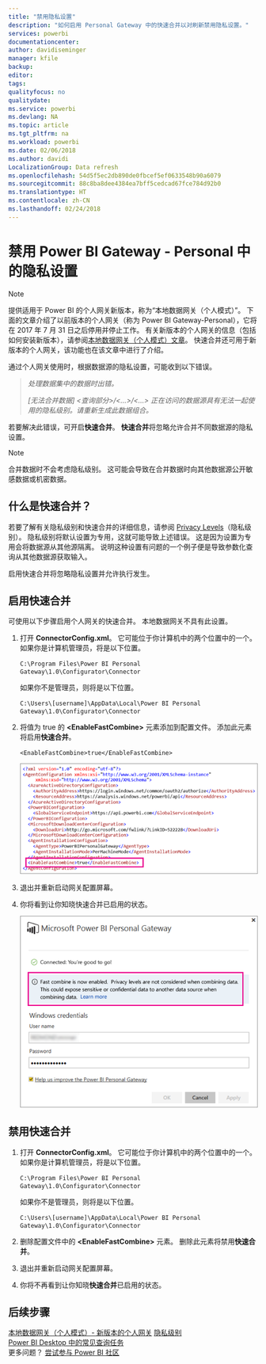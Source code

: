 ```yaml
---
title: "禁用隐私设置"
description: "如何启用 Personal Gateway 中的快速合并以对刷新禁用隐私设置。"
services: powerbi
documentationcenter: 
author: davidiseminger
manager: kfile
backup: 
editor: 
tags: 
qualityfocus: no
qualitydate: 
ms.service: powerbi
ms.devlang: NA
ms.topic: article
ms.tgt_pltfrm: na
ms.workload: powerbi
ms.date: 02/06/2018
ms.author: davidi
LocalizationGroup: Data refresh
ms.openlocfilehash: 54d5f5ec2db890de0fbcef5ef0633548b90a6079
ms.sourcegitcommit: 88c8ba8dee4384ea7bff5cedcad67fce784d92b0
ms.translationtype: HT
ms.contentlocale: zh-CN
ms.lasthandoff: 02/24/2018
---
```

# <a name="disable-privacy-setting-in-power-bi-gateway---personal"></a>禁用 Power BI Gateway - Personal 中的隐私设置
> [!NOTE]
> 提供适用于 Power BI 的个人网关新版本，称为“本地数据网关（个人模式）”。 下面的文章介绍了以前版本的个人网关（称为 Power BI Gateway-Personal），它将在 2017 年 7 月 31 日之后停用并停止工作。 有关新版本的个人网关的信息（包括如何安装新版本），请参阅[本地数据网关（个人模式）文章](service-gateway-personal-mode.md)。 快速合并还可用于新版本的个人网关，该功能也在该文章中进行了介绍。
> 
> 

通过个人网关使用时，根据数据源的隐私设置，可能收到以下错误。

> *处理数据集中的数据时出错。*
> 
> *[无法合并数据] &lt;查询部分&gt;/&lt;…&gt;/&lt;…&gt; 正在访问的数据源具有无法一起使用的隐私级别。请重新生成此数据组合。*
> 
> 

若要解决此错误，可开启**快速合并**。 **快速合并**将忽略允许合并不同数据源的隐私设置。

> [!NOTE]
> 合并数据时不会考虑隐私级别。 这可能会导致在合并数据时向其他数据源公开敏感数据或机密数据。
> 
> 

## <a name="what-is-fast-combine"></a>什么是快速合并？
若要了解有关隐私级别和快速合并的详细信息，请参阅 [Privacy Levels](https://support.office.com/article/Privacy-levels-Power-Query-CC3EDE4D-359E-4B28-BC72-9BEE7900B540)（隐私级别）。 隐私级别将默认设置为专用，这就可能导致上述错误。 这是因为设置为专用会将数据源从其他源隔离。 说明这种设置有问题的一个例子便是导致参数化查询从其他数据源获取输入。

启用快速合并将忽略隐私设置并允许执行发生。

## <a name="turn-on-fast-combine"></a>启用快速合并
可使用以下步骤启用个人网关的快速合并。 本地数据网关不具有此设置。

1. 打开 **ConnectorConfig.xml**。  它可能位于你计算机中的两个位置中的一个。  如果你是计算机管理员，将是以下位置。
   
    <pre><code>C:\Program Files\Power BI Personal Gateway\1.0\Configurator\Connector</code></pre>
   
    如果你不是管理员，则将是以下位置。
   
    <pre><code>C:\Users\[username]\AppData\Local\Power BI Personal Gateway\1.0\Configurator\Connector</code></pre>
    
2. 将值为 true 的 **&lt;EnableFastCombine&gt;** 元素添加到配置文件。 添加此元素将启用**快速合并**。
   
   <pre><code>&lt;EnableFastCombine&gt;true&lt;/EnableFastCombine&gt;</code></pre>
   
   ![](media/refresh-enable-fast-combine/configfile.png)
3. 退出并重新启动网关配置屏幕。
4. 你将看到让你知晓快速合并已启用的状态。
   
   ![](media/refresh-enable-fast-combine/fastcombineenabled.png)

## <a name="turn-off-fast-combine"></a>禁用快速合并
1. 打开 **ConnectorConfig.xml**。  它可能位于你计算机中的两个位置中的一个。  如果你是计算机管理员，将是以下位置。
   
    <pre><code>C:\Program Files\Power BI Personal Gateway\1.0\Configurator\Connector</code></pre>
   
    如果你不是管理员，则将是以下位置。
   
    <pre><code>C:\Users\[username]\AppData\Local\Power BI Personal Gateway\1.0\Configurator\Connector</code></pre>

2. 删除配置文件中的 **&lt;EnableFastCombine&gt;** 元素。 删除此元素将禁用**快速合并**。
3. 退出并重新启动网关配置屏幕。
4. 你将不再看到让你知晓**快速合并**已启用的状态。

## <a name="next-steps"></a>后续步骤
[本地数据网关（个人模式）- 新版本的个人网关](service-gateway-personal-mode.md)
[隐私级别](https://support.office.com/article/Privacy-levels-Power-Query-CC3EDE4D-359E-4B28-BC72-9BEE7900B540)  
[Power BI Desktop 中的常见查询任务](desktop-common-query-tasks.md)  
更多问题？ [尝试参与 Power BI 社区](http://community.powerbi.com/)

